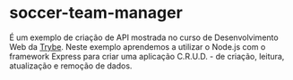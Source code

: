 # soccer-team-manager

É um exemplo de criação de API mostrada no curso de Desenvolvimento Web da [Trybe](https://www.betrybe.com/). 
Neste exemplo aprendemos a utilizar o Node.js com o framework Express para criar uma aplicação C.R.U.D. - de criação, leitura, atualização e remoção de dados.
